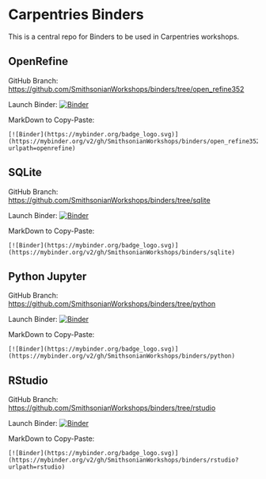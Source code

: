 # Carpentries Binders

This is a central repo for Binders to be used in Carpentries workshops.

## OpenRefine

GitHub Branch: https://github.com/SmithsonianWorkshops/binders/tree/open_refine352

Launch Binder: [![Binder](https://mybinder.org/badge_logo.svg)](https://mybinder.org/v2/gh/SmithsonianWorkshops/binders/open_refine352?urlpath=openrefine)

MarkDown to Copy-Paste:
```
[![Binder](https://mybinder.org/badge_logo.svg)](https://mybinder.org/v2/gh/SmithsonianWorkshops/binders/open_refine352?urlpath=openrefine)
```

## SQLite

GitHub Branch: https://github.com/SmithsonianWorkshops/binders/tree/sqlite

Launch Binder: [![Binder](https://mybinder.org/badge_logo.svg)](https://mybinder.org/v2/gh/SmithsonianWorkshops/binders/sqlite)

MarkDown to Copy-Paste:
```
[![Binder](https://mybinder.org/badge_logo.svg)](https://mybinder.org/v2/gh/SmithsonianWorkshops/binders/sqlite)
```

## Python Jupyter

GitHub Branch: https://github.com/SmithsonianWorkshops/binders/tree/python

Launch Binder: [![Binder](https://mybinder.org/badge_logo.svg)](https://mybinder.org/v2/gh/SmithsonianWorkshops/binders/python)

MarkDown to Copy-Paste:
```
[![Binder](https://mybinder.org/badge_logo.svg)](https://mybinder.org/v2/gh/SmithsonianWorkshops/binders/python)
```

## RStudio

GitHub Branch: https://github.com/SmithsonianWorkshops/binders/tree/rstudio

Launch Binder: [![Binder](https://mybinder.org/badge_logo.svg)](https://mybinder.org/v2/gh/SmithsonianWorkshops/binders/rstudio?urlpath=rstudio)

MarkDown to Copy-Paste:
```
[![Binder](https://mybinder.org/badge_logo.svg)](https://mybinder.org/v2/gh/SmithsonianWorkshops/binders/rstudio?urlpath=rstudio)
```
